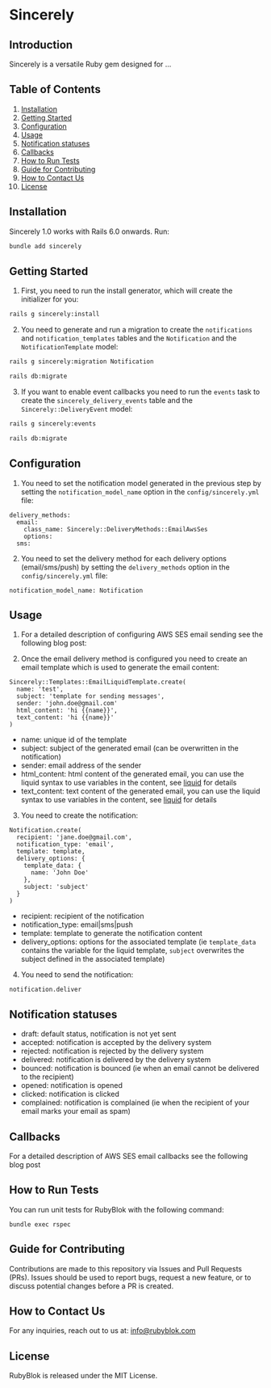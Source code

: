 # Sincerely
## Introduction
Sincerely is a versatile Ruby gem designed for ...

## Table of Contents
1. [Installation](#installation)
2. [Getting Started](#getting-started)
3. [Configuration](#configuration)
4. [Usage](#usage)
5. [Notification statuses](#notification-statuses)
6. [Callbacks](#callbacks)
7. [How to Run Tests](#how-to-run-tests)
8. [Guide for Contributing](#guide-for-contributing)
9. [How to Contact Us](#how-to-contact-us)
10. [License](#license)

## Installation
Sincerely 1.0 works with Rails 6.0 onwards. Run:
```bash
bundle add sincerely
```

## Getting Started

1. First, you need to run the install generator, which will create the initializer for you:
```bash
rails g sincerely:install
```

2. You need to generate and run a migration to create the `notifications` and `notification_templates` tables and the `Notification` and the `NotificationTemplate` model:
```bash
rails g sincerely:migration Notification

rails db:migrate
```

3. If you want to enable event callbacks you need to run the `events` task to create the `sincerely_delivery_events` table and the `Sincerely::DeliveryEvent` model:
```bash
rails g sincerely:events

rails db:migrate
```

## Configuration
1. You need to set the notification model generated in the previous step by setting the `notification_model_name` option in the `config/sincerely.yml` file:

```
delivery_methods:
  email:
    class_name: Sincerely::DeliveryMethods::EmailAwsSes
    options:
  sms:
```

2. You need to set the delivery method for each delivery options (email/sms/push) by setting the `delivery_methods` option in the `config/sincerely.yml` file:

```
notification_model_name: Notification
```

## Usage
1. For a detailed description of configuring AWS SES email sending see the following blog post:

2. Once the email delivery method is configured you need to create an email template which is used to generate the email content:

```
Sincerely::Templates::EmailLiquidTemplate.create(
  name: 'test',
  subject: 'template for sending messages',
  sender: 'john.doe@gmail.com'
  html_content: 'hi {{name}}',
  text_content: 'hi {{name}}'
)
```

* name: unique id of the template
* subject: subject of the generated email (can be overwritten in the notification)
* sender: email address of the sender
* html_content: html content of the generated email, you can use the liquid syntax to use variables in the content, see [liquid](https://github.com/Shopify/liquid) for details
* text_content: text content of the generated email, you can use the liquid syntax to use variables in the content, see [liquid](https://github.com/Shopify/liquid) for details

3. You need to create the notification:

```
Notification.create(
  recipient: 'jane.doe@gmail.com',
  notification_type: 'email',
  template: template,
  delivery_options: {
    template_data: {
      name: 'John Doe'
    },
    subject: 'subject'
  }
)
```
* recipient: recipient of the notification
* notification_type: email|sms|push
* template: template to generate the notification content
* delivery_options: options for the associated template (ie `template_data` contains the variable for the liquid template, `subject` overwrites the subject defined in the associated template)

4. You need to send the notification:

```
notification.deliver
```

## Notification statuses
* draft: default status, notification is not yet sent
* accepted: notification is accepted by the delivery system
* rejected: notification is rejected by the delivery system
* delivered: notification is delivered by the delivery system
* bounced: notification is bounced (ie when an email cannot be delivered to the recipient)
* opened: notification is opened
* clicked: notification is clicked
* complained: notification is complained (ie when the recipient of your email marks your email as spam)

## Callbacks

For a detailed description of AWS SES email callbacks see the following blog post

## How to Run Tests
You can run unit tests for RubyBlok with the following command:
```
bundle exec rspec
```

## Guide for Contributing
Contributions are made to this repository via Issues and Pull Requests (PRs).
Issues should be used to report bugs, request a new feature, or to discuss potential changes before a PR is created.

## How to Contact Us
For any inquiries, reach out to us at: info@rubyblok.com

## License
RubyBlok is released under the MIT License.